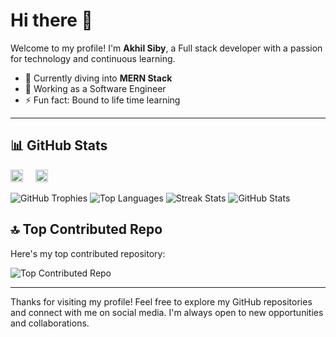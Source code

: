# Hi there 👋

Welcome to my profile! I'm **Akhil Siby**, a Full stack developer with a passion for technology and continuous learning. 

- 🌱 Currently diving into **MERN Stack**
- 🔭 Working as a Software Engineer
- ⚡ Fun fact: Bound to life time learning

---

## 📊 GitHub Stats

<img src="https://img.shields.io/github/followers/akhilSiby?style=social" height="20em" alt="GitHub Followers" />  &nbsp; &nbsp;  <img src="https://visitcount.itsvg.in/api?id=akhilSiby&icon=0" height="20em" alt="GitHub Profile View" />

<span>![GitHub Trophies](https://github-profile-trophy.vercel.app/?username=akhilSiby&theme=onedark&column=10&no-frame=true)</span>
<span>![Top Languages](https://github-readme-stats.vercel.app/api/top-langs/?username=akhilSiby&theme=dark&hide_border=true&include_all_commits=true&count_private=true&layout=compact)</span>
<span>![Streak Stats](https://github-readme-streak-stats.herokuapp.com/?user=akhilSiby&theme=dark&hide_border=true)</span>
<span>![GitHub Stats](https://github-readme-stats.vercel.app/api?username=akhilSiby&theme=dark&hide_border=true&include_all_commits=true&count_private=true)</span>


## 🔝 Top Contributed Repo
Here's my top contributed repository:

![Top Contributed Repo](https://github-contributor-stats.vercel.app/api?username=akhilSiby&limit=5&theme=dark&combine_all_yearly_contributions=true)

---

Thanks for visiting my profile! Feel free to explore my GitHub repositories and connect with me on social media. I'm always open to new opportunities and collaborations.
